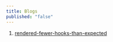 ```yaml
---
title: Blogs
published: "false"
---
```


1. [rendered-fewer-hooks-than-expected](https://github.com/chitranjan-gupta/blogs/blob/master/rendered-fewer-hooks-than-expected.md)
